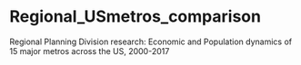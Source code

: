 # Regional_USmetros_comparison
Regional Planning Division research: Economic and Population dynamics of 15 major metros across the US, 2000-2017
